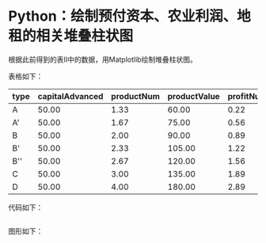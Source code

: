 # Python：绘制预付资本、农业利润、地租的相关堆叠柱状图

根据此前得到的表Ⅱ中的数据，用Matplotlib绘制堆叠柱状图。

表格如下：

|type|capitalAdvanced|productNum|productValue|profitNum|profitValue|profitRate|rentNum|rentValue|productPrice|
|---|---|---|---|---|---|---|---|---|---|
|A|50.00|1.33|60.00|0.22|10.00|0.20|0.00|0.00|45.00|
|A'|50.00|1.67|75.00|0.56|25.00|0.50|0.33|15.00|36.00|
|B|50.00|2.00|90.00|0.89|40.00|0.80|0.67|30.00|30.00|
|B'|50.00|2.33|105.00|1.22|55.00|1.10|1.00|45.00|25.71|
|B''|50.00|2.67|120.00|1.56|70.00|1.40|1.33|60.00|22.50|
|C|50.00|3.00|135.00|1.89|85.00|1.70|1.67|75.00|20.00|
|D|50.00|4.00|180.00|2.89|130.00|2.60|2.67|120.00|15.00|

代码如下：

```
```

图形如下：
